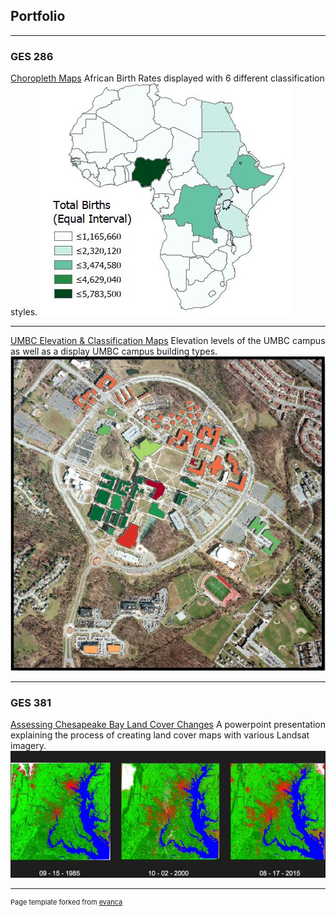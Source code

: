 ## Portfolio

---

### GES 286 

[Choropleth Maps](/projects/project1)
African Birth Rates displayed with 6 different classification styles. 
[<img src="images/choropleth.JPG?raw=true"/>](/projects/project1)

---
[UMBC Elevation & Classification Maps](/projects/project2)
Elevation levels of the UMBC campus as well as a display UMBC campus building types.
[<img src="images/class286.JPG?raw=true"/>](/projects/project1)

---

### GES 381

[Assessing Chesapeake Bay Land Cover Changes](/projects/project3)
A powerpoint presentation explaining the process of creating land cover maps with various Landsat imagery.
[<img src="images/chesapeake_landcover_changes.JPG?raw=true"/>](/projects/project3)



---
<p style="font-size:11px">Page template forked from <a href="https://github.com/evanca/quick-portfolio">evanca</a></p>
<!-- Remove above link if you don't want to attibute -->
